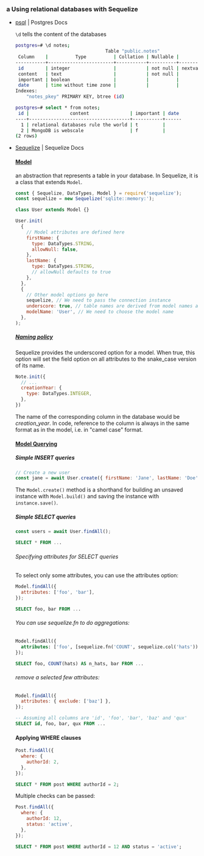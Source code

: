 ### a Using relational databases with Sequelize

- [psql](https://www.postgresql.org/docs/current/app-psql.html) | Postgres Docs

  `\d` tells the content of the databases
  ```bash
  postgres=# \d notes;
                                   Table "public.notes"                                          
   Column    |          Type          | Collation | Nullable |             Default               
  -----------+------------------------+-----------+----------+-----------------------------------
   id        | integer                |           | not null | nextval('notes_id_seq'::regclass) 
   content   | text                   |           | not null |                                   
   important | boolean                |           |          |                                   
   date      | time without time zone |           |          |                                   
  Indexes:
      "notes_pkey" PRIMARY KEY, btree (id)
  ```

  ```bash
  postgres=# select * from notes;
   id |               content               | important | date
  ----+-------------------------------------+-----------+------
    1 | relational databases rule the world | t         |      
    2 | MongoDB is webscale                 | f         |      
  (2 rows)
  ```

- [Sequelize](https://sequelize.org/docs/v6/) | Sequelize Docs

  #### [Model](https://sequelize.org/docs/v6/core-concepts/model-basics/)
  an abstraction that represents a table in your database. In Sequelize, it is a class that extends `Model`.

  ```js
  const { Sequelize, DataTypes, Model } = require('sequelize');
  const sequelize = new Sequelize('sqlite::memory:');
  
  class User extends Model {}
  
  User.init(
    {
      // Model attributes are defined here
      firstName: {
        type: DataTypes.STRING,
        allowNull: false,
      },
      lastName: {
        type: DataTypes.STRING,
        // allowNull defaults to true
      },
    },
    {
      // Other model options go here
      sequelize, // We need to pass the connection instance
      underscore: true, // table names are derived from model names as plural snake_case versions
      modelName: 'User', // We need to choose the model name
    },
  );
  ```

  ##### [Naming policy](https://sequelize.org/docs/v6/other-topics/naming-strategies/#the-underscored-option)
  Sequelize provides the underscored option for a model. When true, this option will set the field option on all attributes to the snake_case version of its name.
  ```js
  Note.init({
    // ...
    creationYear: {
      type: DataTypes.INTEGER,
    },
  })
  ```
  The name of the corresponding column in the database would be _creation_year_. In code, reference to the column is always in the same format as in the model, i.e. in "camel case" format.

  #### [Model Querying](https://sequelize.org/docs/v6/core-concepts/model-querying-basics/)

  ##### Simple INSERT queries
  ```js
  // Create a new user
  const jane = await User.create({ firstName: 'Jane', lastName: 'Doe' });
  ```
  
  The `Model.create()` method is a shorthand for building an unsaved instance with `Model.build()` and saving the instance with `instance.save()`.

  ##### Simple SELECT queries
  ```js
  const users = await User.findAll();
  ```
  ```sql
  SELECT * FROM ...
  ```
  
  ###### Specifying attributes for SELECT queries
  To select only some attributes, you can use the attributes option:
  ```js
  Model.findAll({
    attributes: ['foo', 'bar'],
  });
  ```
  ```sql
  SELECT foo, bar FROM ...
  ```
  
  ###### You can use sequelize.fn to do aggregations:
  ```sql
  Model.findAll({
    attributes: ['foo', [sequelize.fn('COUNT', sequelize.col('hats')), 'n_hats'], 'bar'],
  });
  ```
  ```sql
  SELECT foo, COUNT(hats) AS n_hats, bar FROM ...
  ```

  ###### remove a selected few attributes:
  ```js
  Model.findAll({
    attributes: { exclude: ['baz'] },
  });
  ```
  ```sql
  -- Assuming all columns are 'id', 'foo', 'bar', 'baz' and 'qux'
  SELECT id, foo, bar, qux FROM ...
  ```
  #### Applying WHERE clauses
  ```js
  Post.findAll({
    where: {
      authorId: 2,
    },
  });
  ```
  ```sql
  SELECT * FROM post WHERE authorId = 2;
  ```
  
  Multiple checks can be passed:
  ```js
  Post.findAll({
    where: {
      authorId: 12,
      status: 'active',
    },
  });
  ```
  ```sql
  SELECT * FROM post WHERE authorId = 12 AND status = 'active';
  ```
